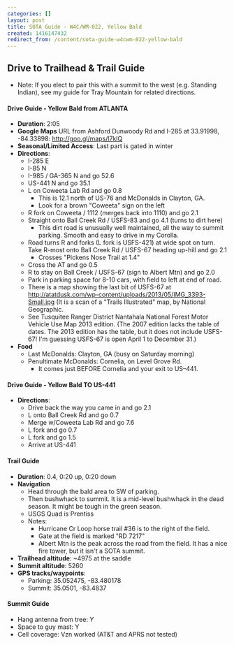 ```yaml
---
categories: []
layout: post
title: SOTA Guide - W4C/WM-022, Yellow Bald
created: 1416147432
redirect_from: /content/sota-guide-w4cwm-022-yellow-bald
---
```

Drive to Trailhead & Trail Guide
--------------------------------------------------------

* Note: If you elect to pair this with a summit to the west (e.g. Standing Indian), see my guide for Tray Mountain for related directions.

#### Drive Guide - Yellow Bald from ATLANTA

* **Duration**: 2:05
* **Google Maps** URL from Ashford Dunwoody Rd and I-285 at 33.91998, -84.33898: http://goo.gl/maps/l7kIQ
* **Seasonal/Limited Access**: Last part is gated in winter
* **Directions**:
    * I-285 E
    * I-85 N
    * I-985 / GA-365 N and go 52.6
    * US-441 N and go 35.1
    * L on Coweeta Lab Rd and go 0.8
        * This is 12.1 north of US-76 and McDonalds in Clayton, GA.
        * Look for a brown "Coweeta" sign on the left
    * R fork on Coweeta / 1112 (merges back into 1110) and go 2.1
    * Straight onto Ball Creek Rd / USFS-83 and go 4.1 (turns to dirt here)
        * This dirt road is unusually well maintained, all the way to summit parking.  Smooth and easy to drive in my Corolla.
    * Road turns R and forks (L fork is USFS-421) at wide spot on turn. Take R-most onto Ball Creek Rd / USFS-67 heading up-hill and go 2.1
        * Crosses "Pickens Nose Trail at 1.4"
    * Cross the AT and go 0.5
    * R to stay on Ball Creek / USFS-67 (sign to Albert Mtn) and go 2.0
    * Park in parking space for 8-10 cars, with field to left at end of road.
    * There is a map showing the last bit of USFS-67 at http://atatdusk.com/wp-content/uploads/2013/05/IMG_3393-Small.jpg (It is a scan of a "Trails Illustrated" map, by National Geographic.
    * See Tusquitee Ranger District Nantahala National Forest Motor Vehicle Use Map 2013 edition.  (The 2007 edition lacks the table of dates.  The 2013 edition has the table, but it does not include USFS-67!  I'm guessing USFS-67 is open April 1 to December 31.)
* **Food**
    * Last McDonalds: Clayton, GA (busy on Saturday morning)
    * Penultimate McDonalds: Cornelia, on Level Grove Rd.
        * It comes just BEFORE Cornelia and your exit to US–441.

#### Drive Guide - Yellow Bald TO US-441
* **Directions**:
    * Drive back the way you came in and go 2.1
    * L onto Ball Creek Rd and go 0.7
    * Merge w/Coweeta Lab Rd and go 7.6
    * L fork and go 0.7
    * L fork and go 1.5
    * Arrive at US-441


#### Trail Guide

* **Duration**: 0.4, 0:20 up, 0:20 down
* **Navigation**
    * Head through the bald area to SW of parking.
    * Then bushwhack to summit. It is a mid-level bushwhack in the dead season.  It might be tough in the green season.
    * USGS Quad is Prentiss
    * Notes:
        * Hurricane Cr Loop horse trail #36 is to the right of the field.
        * Gate at the field is marked "RD 7217"
        * Albert Mtn is the peak across the road from the field.  It has a nice fire tower, but it isn't a SOTA summit.
* **Trailhead altitude**: ~4975 at the saddle
* **Summit altitude**: 5260
* **GPS tracks/waypoints**:
    * Parking: 35.052475, -83.480178
    * Summit: 35.0501, -83.4837

#### Summit Guide

* Hang antenna from tree: Y
* Space to guy mast: Y
* Cell coverage: Vzn worked (AT&T and APRS not tested)
